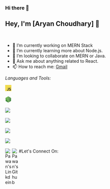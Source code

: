 ### Hi there 👋

<!--
**aryan1090/aryan1090** is a ✨ _special_ ✨ repository because its `README.md` (this file) appears on your GitHub profile.

Here are some ideas to get you started:

- 🌱 I’m currently learning ...
- 👯 I’m looking to collaborate on 
- 🤔 I’m looking for help with 
- 💬 Ask me about 
- 📫 How to reach me: 
- 😄 Pronouns: ...
- ⚡ Fun fact: 
-->

## Hey, I'm [Aryan Choudhary] 👋

<br>

- 🔭 I’m currently working on MERN Stack
- 🌱 I’m currently learning more about Node.js.
- 👯 I’m looking to collaborate on MERN or Java.
- 💬 Ask me about anything related to React.
- 📫 How to reach me: [Gmail](mailto:aryanchowdhary2172@gmail.com?subject=[GitHub])




*Languages and Tools:*  

<code><img height="20" src="https://raw.githubusercontent.com/github/explore/80688e429a7d4ef2fca1e82350fe8e3517d3494d/topics/javascript/javascript.png"> </code>

<code><img height="20" src="https://raw.githubusercontent.com/github/explore/80688e429a7d4ef2fca1e82350fe8e3517d3494d/topics/nodejs/nodejs.png"> </code>   

<code><img height="20" src="https://user-images.githubusercontent.com/67420435/109650452-3e3c3f00-7b83-11eb-8eb6-7993624b352f.png"> </code>   

<code><img height="20" src="https://user-images.githubusercontent.com/67420435/109650564-65930c00-7b83-11eb-95c5-970f01d1479f.png"> </code>   

<code><img height="20" src="https://user-images.githubusercontent.com/67420435/109650698-970bd780-7b83-11eb-8c01-a88d1301149e.png"> </code> 

<code><img height="20" src="https://user-images.githubusercontent.com/67420435/109650792-b99df080-7b83-11eb-9aa0-16415dfbbd66.jpg"> </code>  


</div>

#Let's Connect On:
<a href="https://www.linkedin.com/in/aryan-choudhary-a58437182/">
  <img align="left" alt="Pawan's Linkdein" width="22px" src="https://cdn.jsdelivr.net/npm/simple-icons@v3/icons/linkedin.svg" />
</a>
<a href="https://github.com/aryan1090">
  <img align="left" alt="Pawan's Github" width="22px" src="https://cdn.jsdelivr.net/npm/simple-icons@v3/icons/github.svg" />
</a>
